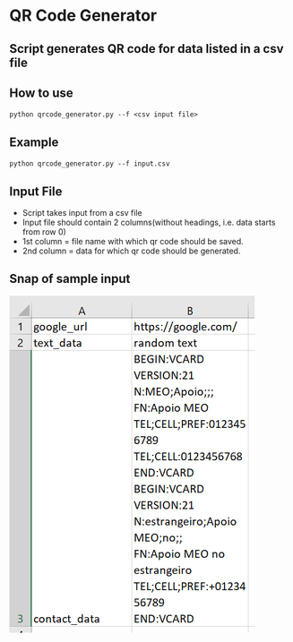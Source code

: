 # QR Code Generator

## Script generates QR code for data listed in a csv file

## How to use

```
python qrcode_generator.py --f <csv input file>
```

## Example

```
python qrcode_generator.py --f input.csv
```

## Input File

* Script takes input from a csv file
* Input file should contain 2 columns(without headings, i.e. data starts from row 0)
* 1st column = file name with which qr code should be saved.
* 2nd column = data for which qr code should be generated.

## Snap of sample input

![alt](Capture.PNG)